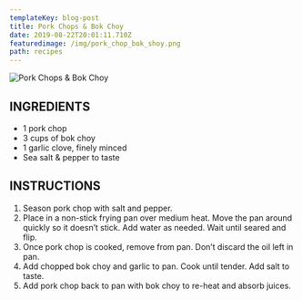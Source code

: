 ```yaml
---
templateKey: blog-post
title: Pork Chops & Bok Choy
date: 2019-08-22T20:01:11.710Z
featuredimage: /img/pork_chop_bok_shoy.png
path: recipes
---
```

![Pork Chops & Bok Choy](/img/pork_chop_bok_shoy.png)

## INGREDIENTS

* 1 pork chop
* 3 cups of bok choy
* 1 garlic clove, finely minced
* Sea salt & pepper to taste

## INSTRUCTIONS

1. Season pork chop with salt and pepper.
2. Place in a non-stick frying pan over medium heat. Move the pan around quickly so it doesn’t stick. Add water as needed. Wait until seared and flip.
3. Once pork chop is cooked, remove from pan. Don’t discard the oil left in pan.
4. Add chopped bok choy and garlic to pan. Cook until tender. Add salt to taste.
5. Add pork chop back to pan with bok choy to re-heat and absorb juices.
